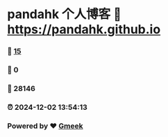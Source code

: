 # pandahk 个人博客 :link: https://pandahk.github.io 
### :page_facing_up: [15](https://pandahk.github.io/tag.html) 
### :speech_balloon: 0 
### :hibiscus: 28146 
### :alarm_clock: 2024-12-02 13:54:13 
### Powered by :heart: [Gmeek](https://github.com/Meekdai/Gmeek)
